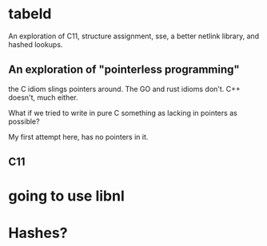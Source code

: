 # tabeld

An exploration of C11, structure assignment, sse, a better netlink
library, and hashed lookups.

## An exploration of "pointerless programming"

the C idiom slings pointers around. The GO and rust idioms don't.
C++ doesn't, much either.

What if we tried to write in pure C something as lacking in pointers
as possible?

My first attempt here, has no pointers in it.

## C11

# going to use libnl

# Hashes?
